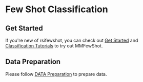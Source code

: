 # Few Shot Classification

## Get Started

If you're new of rsifewshot, you can check out [Get Started](https://rsifewshot.readthedocs.io/en/latest/index.html)
and [Classification Tutorials](https://rsifewshot.readthedocs.io/en/latest/classification/index.html) to try out MMFewShot.

## Data Preparation

Please follow [DATA Preparation](https://github.com/open-mmlab/rsifewshot/tree/main/tools/data/classification) to prepare data.
